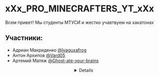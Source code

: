 # xXx_PRO_MINECRAFTERS_YT_xXx

Всем привет! Мы студенты МТУСИ и жестко учавтвуем на хакатонах


## Участники:
- Адриан Макриденко [@lyaguxafrog](https://github.com/lyaguxafrog)
- Антон Архипов [@Vard05](https://github.com/vard05)
- Артемий Матяж [@Ghost-ate-your-brains](https://github.com/Ghost-ate-your-brains)

<details align="center">

![skelet](https://gagaru.club/uploads/posts/2023-06/thumbs/1686043309_gagaru-club-p-ognennii-skelet-krasivo-64.jpg)

</details>
